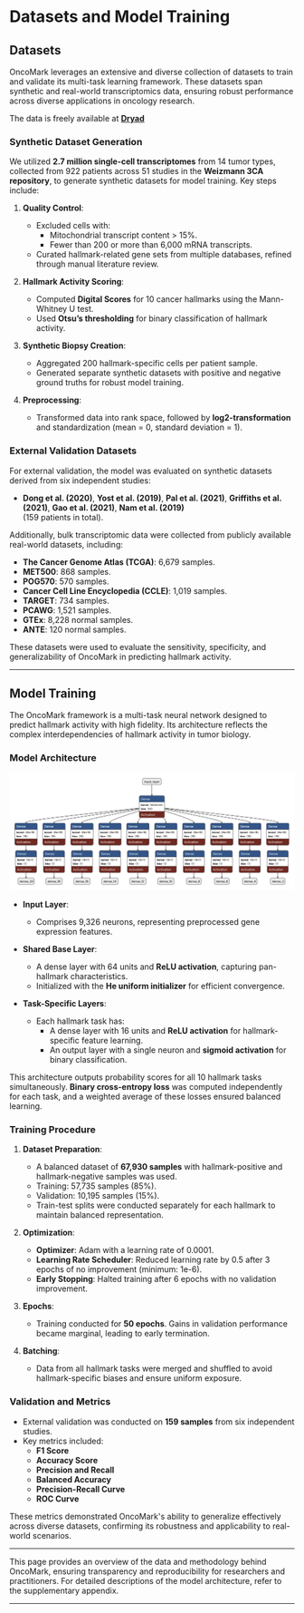 # Datasets and Model Training

## Datasets

OncoMark leverages an extensive and diverse collection of datasets to train and validate its multi-task learning framework. These datasets span synthetic and real-world transcriptomics data, ensuring robust performance across diverse applications in oncology research.

The data is freely available at [**Dryad**](https://doi.org/10.5061/dryad.zw3r228jc)

### Synthetic Dataset Generation
We utilized **2.7 million single-cell transcriptomes** from 14 tumor types, collected from 922 patients across 51 studies in the **Weizmann 3CA repository**, to generate synthetic datasets for model training. Key steps include:

1. **Quality Control**:
    - Excluded cells with:
      - Mitochondrial transcript content > 15%.
      - Fewer than 200 or more than 6,000 mRNA transcripts.
    - Curated hallmark-related gene sets from multiple databases, refined through manual literature review.

2. **Hallmark Activity Scoring**:
    - Computed **Digital Scores** for 10 cancer hallmarks using the Mann-Whitney U test.
    - Used **Otsu’s thresholding** for binary classification of hallmark activity.

3. **Synthetic Biopsy Creation**:
    - Aggregated 200 hallmark-specific cells per patient sample.
    - Generated separate synthetic datasets with positive and negative ground truths for robust model training.

4. **Preprocessing**:
    - Transformed data into rank space, followed by **log2-transformation** and standardization (mean = 0, standard deviation = 1).

### External Validation Datasets
For external validation, the model was evaluated on synthetic datasets derived from six independent studies:
- **Dong et al. (2020)**, **Yost et al. (2019)**, **Pal et al. (2021)**, **Griffiths et al. (2021)**, **Gao et al. (2021)**, **Nam et al. (2019)**  
   (159 patients in total).

Additionally, bulk transcriptomic data were collected from publicly available real-world datasets, including:

- **The Cancer Genome Atlas (TCGA)**: 6,679 samples.
- **MET500**: 868 samples.
- **POG570**: 570 samples.
- **Cancer Cell Line Encyclopedia (CCLE)**: 1,019 samples.
- **TARGET**: 734 samples.
- **PCAWG**: 1,521 samples.
- **GTEx**: 8,228 normal samples.
- **ANTE**: 120 normal samples.

These datasets were used to evaluate the sensitivity, specificity, and generalizability of OncoMark in predicting hallmark activity.

---

## Model Training

The OncoMark framework is a multi-task neural network designed to predict hallmark activity with high fidelity. Its architecture reflects the complex interdependencies of hallmark activity in tumor biology.

### Model Architecture
![](Oncomark_arch.svg)
 - **Input Layer**:
    - Comprises 9,326 neurons, representing preprocessed gene expression features.

 - **Shared Base Layer**:
    - A dense layer with 64 units and **ReLU activation**, capturing pan-hallmark characteristics.
    - Initialized with the **He uniform initializer** for efficient convergence.

 - **Task-Specific Layers**:
     - Each hallmark task has:
        - A dense layer with 16 units and **ReLU activation** for hallmark-specific feature learning.
        - An output layer with a single neuron and **sigmoid activation** for binary classification.

This architecture outputs probability scores for all 10 hallmark tasks simultaneously. **Binary cross-entropy loss** was computed independently for each task, and a weighted average of these losses ensured balanced learning.

### Training Procedure
1. **Dataset Preparation**:
    - A balanced dataset of **67,930 samples** with hallmark-positive and hallmark-negative samples was used.
    - Training: 57,735 samples (85%).
    - Validation: 10,195 samples (15%).
    - Train-test splits were conducted separately for each hallmark to maintain balanced representation.

2. **Optimization**:
    - **Optimizer**: Adam with a learning rate of 0.0001.
    - **Learning Rate Scheduler**: Reduced learning rate by 0.5 after 3 epochs of no improvement (minimum: 1e-6).
    - **Early Stopping**: Halted training after 6 epochs with no validation improvement.

3. **Epochs**:
    - Training conducted for **50 epochs**. Gains in validation performance became marginal, leading to early termination.

4. **Batching**:
    - Data from all hallmark tasks were merged and shuffled to avoid hallmark-specific biases and ensure uniform exposure.

### Validation and Metrics
 - External validation was conducted on **159 samples** from six independent studies.
 - Key metrics included:
    - **F1 Score**
    - **Accuracy Score**
    - **Precision and Recall**
    - **Balanced Accuracy**
    - **Precision-Recall Curve**
    - **ROC Curve**

These metrics demonstrated OncoMark's ability to generalize effectively across diverse datasets, confirming its robustness and applicability to real-world scenarios.

---

This page provides an overview of the data and methodology behind OncoMark, ensuring transparency and reproducibility for researchers and practitioners. For detailed descriptions of the model architecture, refer to the supplementary appendix.

--- 
